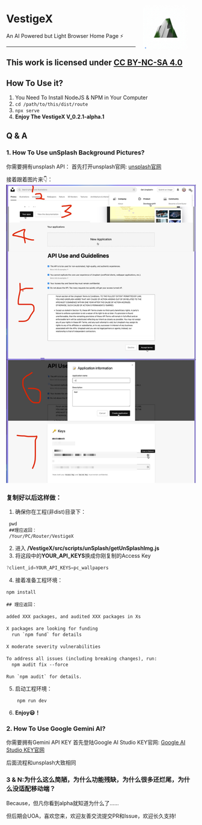 <img src="public/VestigeX.jpg" width="120" style="border-radius: 10px; margin:20px; float: right;">

# VestigeX
An AI Powered but Light Browser Home Page ⚡️
<hr/>

## <p xmlns:cc="http://creativecommons.org/ns#" >This work is licensed under <a href="https://creativecommons.org/licenses/by-nc-sa/4.0/?ref=chooser-v1" target="_blank" rel="license noopener noreferrer" style="display:inline-block;">CC BY-NC-SA 4.0<img style="height:22px!important;margin-left:3px;vertical-align:text-bottom;" src="https://mirrors.creativecommons.org/presskit/icons/cc.svg?ref=chooser-v1" alt=""><img style="height:22px!important;margin-left:3px;vertical-align:text-bottom;" src="https://mirrors.creativecommons.org/presskit/icons/by.svg?ref=chooser-v1" alt=""><img style="height:22px!important;margin-left:3px;vertical-align:text-bottom;" src="https://mirrors.creativecommons.org/presskit/icons/nc.svg?ref=chooser-v1" alt=""><img style="height:22px!important;margin-left:3px;vertical-align:text-bottom;" src="https://mirrors.creativecommons.org/presskit/icons/sa.svg?ref=chooser-v1" alt=""></a></p>

## How To Use it?  
1. You Need To Install NodeJS & NPM in Your Computer
2. ```cd /path/to/this/dist/route```
3. ```npx serve```
4. **Enjoy The VestigeX V_0.2.1-alpha.1**

## Q & A
### 1. How To Use unSplash Background Pictures?  
你需要拥有unsplash API：
首先打开unsplash官网: [unsplash官网](https://unsplash.com/?flash=loggedOut)  

接着跟着图片来👇：
<img src="./unSplashAPIKEY.jpg">

<h3>复制好以后这样做：</h3>  

1. 确保你在工程(非dist)目录下：
```shell
 pwd
 ##理应返回：
 /Your/PC/Router/VestigeX

```
2. 进入 **/VestigeX/src/scripts/unSplash/getUnSplashImg.js**
3. 将这段中的**YOUR_API_KEYS**换成你刚复制的Access Key
```js
?client_id=YOUR_API_KEYS=pc_wallpapers
```
4. 接着准备工程环境：
```shell
npm install

## 理应返回：

added XXX packages, and audited XXX packages in Xs

X packages are looking for funding
  run `npm fund` for details

X moderate severity vulnerabilities

To address all issues (including breaking changes), run:
  npm audit fix --force

Run `npm audit` for details. 
```
5. 启动工程环境：
```shell
    npm run dev
```
6. **Enjoy😃！**



### 2. How To Use Google Gemini AI?
你需要拥有Gemini API KEY
首先登陆Google AI Studio KEY官网: [Google AI Studio KEY官网](https://aistudio.google.com/apikey?hl=zh-cn)  

后面流程和unsplash大致相同

### 3 & N:为什么这么简陋，为什么功能残缺，为什么很多还烂尾，为什么没适配移动端？
Because，但凡你看到alpha就知道为什么了……   

但后期会UOA，喜欢您来，欢迎友善交流提交PR和Issue，欢迎长久支持!
